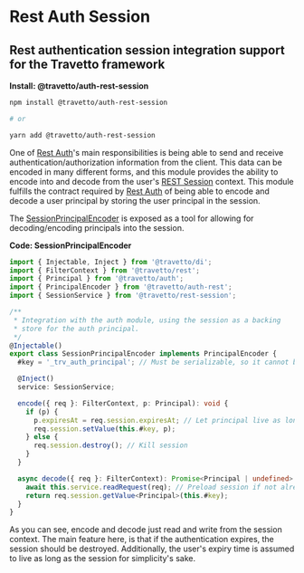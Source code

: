 <!-- This file was generated by @travetto/doc and should not be modified directly -->
<!-- Please modify https://github.com/travetto/travetto/tree/main/module/auth-rest-session/DOC.ts and execute "npx trv doc" to rebuild -->
# Rest Auth Session
## Rest authentication session integration support for the Travetto framework

**Install: @travetto/auth-rest-session**
```bash
npm install @travetto/auth-rest-session

# or

yarn add @travetto/auth-rest-session
```

One of [Rest Auth](https://github.com/travetto/travetto/tree/main/module/auth-rest#readme "Rest authentication integration support for the Travetto framework")'s main responsibilities is being able to send and receive authentication/authorization information from the client.  This data can be encoded in many different forms, and this module provides the ability to encode into and decode from the user's [REST Session](https://github.com/travetto/travetto/tree/main/module/rest-session#readme "Session provider for the travetto rest module.") context. This module fulfills the contract required by [Rest Auth](https://github.com/travetto/travetto/tree/main/module/auth-rest#readme "Rest authentication integration support for the Travetto framework") of being able to encode and decode a user principal by storing the user principal in the session.

The [SessionPrincipalEncoder](https://github.com/travetto/travetto/tree/main/module/auth-rest-session/src/principal-encoder.ts#L12) is exposed as a tool for allowing for decoding/encoding principals into the session. 

**Code: SessionPrincipalEncoder**
```typescript
import { Injectable, Inject } from '@travetto/di';
import { FilterContext } from '@travetto/rest';
import { Principal } from '@travetto/auth';
import { PrincipalEncoder } from '@travetto/auth-rest';
import { SessionService } from '@travetto/rest-session';

/**
 * Integration with the auth module, using the session as a backing
 * store for the auth principal.
 */
@Injectable()
export class SessionPrincipalEncoder implements PrincipalEncoder {
  #key = '_trv_auth_principal'; // Must be serializable, so it cannot be a symbol

  @Inject()
  service: SessionService;

  encode({ req }: FilterContext, p: Principal): void {
    if (p) {
      p.expiresAt = req.session.expiresAt; // Let principal live as long as the session
      req.session.setValue(this.#key, p);
    } else {
      req.session.destroy(); // Kill session
    }
  }

  async decode({ req }: FilterContext): Promise<Principal | undefined> {
    await this.service.readRequest(req); // Preload session if not already loaded
    return req.session.getValue<Principal>(this.#key);
  }
}
```

As you can see, encode and decode just read and write from the session context.  The main feature here, is that if the authentication expires, the session should be destroyed.  Additionally, the user's expiry time is assumed to live as long as the session for simplicity's sake.
